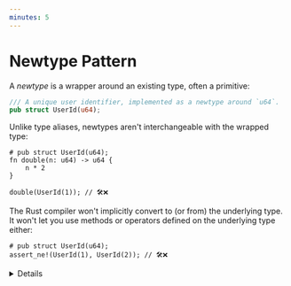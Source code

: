 ```yaml
---
minutes: 5
---
```


# Newtype Pattern

A _newtype_ is a wrapper around an existing type, often a primitive:

```rust
/// A unique user identifier, implemented as a newtype around `u64`.
pub struct UserId(u64);
```

Unlike type aliases, newtypes aren't interchangeable with the wrapped type:

```rust,compile_fail
# pub struct UserId(u64);
fn double(n: u64) -> u64 {
    n * 2
}

double(UserId(1)); // 🛠️❌
```

The Rust compiler won't implicitly convert to (or from) the underlying type.\
It won't let you use methods or operators defined on the underlying type either:

```rust,compile_fail
# pub struct UserId(u64);
assert_ne!(UserId(1), UserId(2)); // 🛠️❌
```

<details>

- Students should have encountered the newtype pattern in the "Fundamentals"
  course, when they learned about
  [tuple structs](../../user-defined-types/tuple-structs.md).

- Run the example to show students the error message from the compiler.

- Modify the example to use a typealias instead of a newtype, such as
  `type MessageId = u64`. The modified example should compile, thus highlighting
  the differences between the two approaches.

- Stress that newtypes, out of the box, have no behaviour attached to them. You
  need to be intentional about which methods and operators you are willing to
  forward from the underlying type. In our `UserId` example, it is reasonable to
  allow comparisons between `UserId`s, but it wouldn't make sense to allow
  arithmetic operations like addition or subtraction.

</details>
